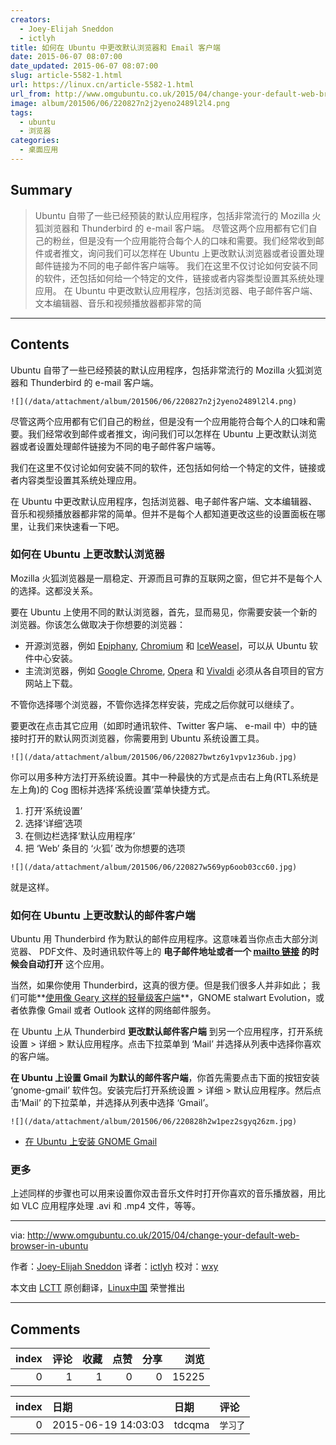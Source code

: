 ```yaml
---
creators:
  - Joey-Elijah Sneddon
  - ictlyh
title: 如何在 Ubuntu 中更改默认浏览器和 Email 客户端
date: 2015-06-07 08:07:00
date_updated: 2015-06-07 08:07:00
slug: article-5582-1.html
url: https://linux.cn/article-5582-1.html
url_from: http://www.omgubuntu.co.uk/2015/04/change-your-default-web-browser-in-ubuntu
image: album/201506/06/220827n2j2yeno2489l2l4.png
tags:
  - ubuntu
  - 浏览器
categories:
  - 桌面应用
---
```


## Summary

> Ubuntu 自带了一些已经预装的默认应用程序，包括非常流行的 Mozilla 火狐浏览器和 Thunderbird 的 e-mail 客户端。  尽管这两个应用都有它们自己的粉丝，但是没有一个应用能符合每个人的口味和需要。我们经常收到邮件或者推文，询问我们可以怎样在 Ubuntu 上更改默认浏览器或者设置处理邮件链接为不同的电子邮件客户端等。 我们在这里不仅讨论如何安装不同的软件，还包括如何给一个特定的文件，链接或者内容类型设置其系统处理应用。 在 Ubuntu 中更改默认应用程序，包括浏览器、电子邮件客户端、文本编辑器、音乐和视频播放器都非常的简

***

<!-- more -->

## Contents

Ubuntu 自带了一些已经预装的默认应用程序，包括非常流行的 Mozilla 火狐浏览器和 Thunderbird 的 e-mail 客户端。

`![](/data/attachment/album/201506/06/220827n2j2yeno2489l2l4.png)`

尽管这两个应用都有它们自己的粉丝，但是没有一个应用能符合每个人的口味和需要。我们经常收到邮件或者推文，询问我们可以怎样在 Ubuntu 上更改默认浏览器或者设置处理邮件链接为不同的电子邮件客户端等。

我们在这里不仅讨论如何安装不同的软件，还包括如何给一个特定的文件，链接或者内容类型设置其系统处理应用。

在 Ubuntu 中更改默认应用程序，包括浏览器、电子邮件客户端、文本编辑器、音乐和视频播放器都非常的简单。但并不是每个人都知道更改这些的设置面板在哪里，让我们来快速看一下吧。

### 如何在 Ubuntu 上更改默认浏览器

Mozilla 火狐浏览器是一扇稳定、开源而且可靠的互联网之窗，但它并不是每个人的选择。这都没关系。

要在 Ubuntu 上使用不同的默认浏览器，首先，显而易见，你需要安装一个新的浏览器。你该怎么做取决于你想要的浏览器：

* 开源浏览器，例如 [Epiphany](https://wiki.gnome.org/Apps/Web), [Chromium](https://apps.ubuntu.com/cat/applications/chromium-browser/) 和 [IceWeasel](https://wiki.debian.org/Iceweasel)，可以从 Ubuntu 软件中心安装。
* 主流浏览器，例如 [Google Chrome](https://www.google.co.uk/chrome/browser/desktop/), [Opera](http://www.opera.com/computer/linux) 和 [Vivaldi](https://vivaldi.com/#Download) 必须从各自项目的官方网站上下载。

不管你选择哪个浏览器，不管你选择怎样安装，完成之后你就可以继续了。

要更改在点击其它应用（如即时通讯软件、Twitter 客户端、 e-mail 中）中的链接时打开的默认网页浏览器，你需要用到 Ubuntu 系统设置工具。

`![](/data/attachment/album/201506/06/220827bwtz6y1vpv1z36ub.jpg)`

你可以用多种方法打开系统设置。其中一种最快的方式是点击右上角(RTL系统是左上角)的 Cog 图标并选择‘系统设置’菜单快捷方式。

1. 打开‘系统设置’
2. 选择‘详细’选项
3. 在侧边栏选择‘默认应用程序’
4. 把 ‘Web’ 条目的 ‘火狐’ 改为你想要的选项

`![](/data/attachment/album/201506/06/220827w569yp6oob03cc60.jpg)`

就是这样。

### 如何在 Ubuntu 上更改默认的邮件客户端

Ubuntu 用 Thunderbird 作为默认的邮件应用程序。这意味着当你点击大部分浏览器、 PDF文件、及时通讯软件等上的 **电子邮件地址或者一个 [mailto 链接](http://en.wikipedia.org/wiki/Mailto) 的时候会自动打开** 这个应用。

当然，如果你使用 Thunderbird，这真的很方便。但是我们很多人并非如此； 我们可能**[使用像 Geary 这样的轻量级客户端](https://linux.cn/article-5511-1.html)**，GNOME stalwart Evolution，或者依靠像 Gmail 或者 Outlook 这样的网络邮件服务。

在 Ubuntu 上从 Thunderbird **更改默认邮件客户端** 到另一个应用程序，打开系统设置 > 详细 > 默认应用程序。点击下拉菜单到 ‘Mail’ 并选择从列表中选择你喜欢的客户端。

**在 Ubuntu 上设置 Gmail 为默认的邮件客户端**，你首先需要点击下面的按钮安装 ‘gnome-gmail’ 软件包。安装完后打开系统设置 > 详细 > 默认应用程序。然后点击‘Mail’ 的下拉菜单，并选择从列表中选择 ‘Gmail’。

`![](/data/attachment/album/201506/06/220828h2w1pez2sgyq26zm.jpg)`

* [在 Ubuntu 上安装 GNOME Gmail](apt://gnome-gmail)

### 更多

上述同样的步骤也可以用来设置你双击音乐文件时打开你喜欢的音乐播放器，用比如 VLC 应用程序处理 .avi 和 .mp4 文件，等等。

---

via: <http://www.omgubuntu.co.uk/2015/04/change-your-default-web-browser-in-ubuntu>

作者：[Joey-Elijah Sneddon](https://plus.google.com/117485690627814051450/?rel=author) 译者：[ictlyh](https://github.com/ictlyh) 校对：[wxy](https://github.com/wxy)

本文由 [LCTT](https://github.com/LCTT/TranslateProject) 原创翻译，[Linux中国](https://linux.cn/) 荣誉推出

***

## Comments


|   index |   评论 |   收藏 |   点赞 |   分享 |   浏览 |
|--------:|-------:|-------:|-------:|-------:|-------:|
|       0 |      1 |      1 |      0 |      0 |  15225 |

|   index | 日期                | 日期   | 评论     |
|--------:|:--------------------|:-------|:---------|
|       0 | 2015-06-19 14:03:03 | tdcqma | `学习了` |
